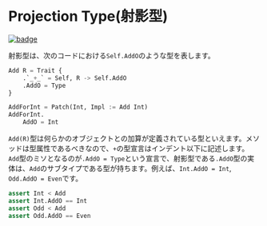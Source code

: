 # Projection Type(射影型)

[![badge](https://img.shields.io/endpoint.svg?url=https%3A%2F%2Fgezf7g7pd5.execute-api.ap-northeast-1.amazonaws.com%2Fdefault%2Fsource_up_to_date%3Fowner%3Derg-lang%26repos%3Derg%26ref%3Dmain%26path%3Ddoc/EN/syntax/type/advanced/projection.md%26commit_hash%3D51de3c9d5a9074241f55c043b9951b384836b258)](https://gezf7g7pd5.execute-api.ap-northeast-1.amazonaws.com/default/source_up_to_date?owner=erg-lang&repos=erg&ref=main&path=doc/EN/syntax/type/advanced/projection.md&commit_hash=51de3c9d5a9074241f55c043b9951b384836b258)

射影型は、次のコードにおける`Self.AddO`のような型を表します。

```python
Add R = Trait {
    .`_+_` = Self, R -> Self.AddO
    .AddO = Type
}

AddForInt = Patch(Int, Impl := Add Int)
AddForInt.
    AddO = Int
```

`Add(R)`型は何らかのオブジェクトとの加算が定義されている型といえます。メソッドは型属性であるべきなので、`+`の型宣言はインデント以下に記述します。
`Add`型のミソとなるのが`.AddO = Type`という宣言で、射影型である`.AddO`型の実体は、`Add`のサブタイプである型が持ちます。例えば、`Int.AddO = Int`, `Odd.AddO = Even`です。

```python
assert Int < Add
assert Int.AddO == Int
assert Odd < Add
assert Odd.AddO == Even
```
